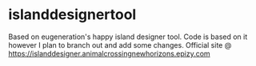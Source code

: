 # islanddesignertool
Based on eugeneration's happy island designer tool. Code is based on it however I plan to branch out and add some changes. Official site @ https://islanddesigner.animalcrossingnewhorizons.epizy.com
